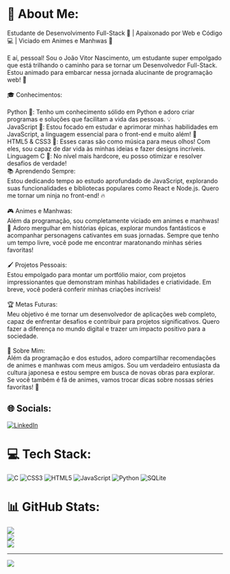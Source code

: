 # 💫 About Me:
Estudante de Desenvolvimento Full-Stack 🚀 | Apaixonado por Web e Código 💻 | Viciado em Animes e Manhwas 🎌<br><br>E aí, pessoal! Sou o João Vitor Nascimento, um estudante super empolgado que está trilhando o caminho para se tornar um Desenvolvedor Full-Stack. Estou animado para embarcar nessa jornada alucinante de programação web! 💪<br><br>🎓 Conhecimentos:<br><br>Python 🐍: Tenho um conhecimento sólido em Python e adoro criar programas e soluções que facilitam a vida das pessoas. 💡<br>JavaScript 🌟: Estou focado em estudar e aprimorar minhas habilidades em JavaScript, a linguagem essencial para o front-end e muito além! 🚀<br>HTML5 & CSS3 🎨: Esses caras são como música para meus olhos! Com eles, sou capaz de dar vida às minhas ideias e fazer designs incríveis.<br>Linguagem C 🚀: No nível mais hardcore, eu posso otimizar e resolver desafios de verdade!<br>📚 Aprendendo Sempre:<br>Estou dedicando tempo ao estudo aprofundado de JavaScript, explorando suas funcionalidades e bibliotecas populares como React e Node.js. Quero me tornar um ninja no front-end! 🔥<br><br>🎮 Animes e Manhwas:<br>Além da programação, sou completamente viciado em animes e manhwas! 🎌 Adoro mergulhar em histórias épicas, explorar mundos fantásticos e acompanhar personagens cativantes em suas jornadas. Sempre que tenho um tempo livre, você pode me encontrar maratonando minhas séries favoritas!<br><br>🖌️ Projetos Pessoais:<br>Estou empolgado para montar um portfólio maior, com projetos impressionantes que demonstram minhas habilidades e criatividade. Em breve, você poderá conferir minhas criações incríveis!<br><br>🏆 Metas Futuras:<br>Meu objetivo é me tornar um desenvolvedor de aplicações web completo, capaz de enfrentar desafios e contribuir para projetos significativos. Quero fazer a diferença no mundo digital e trazer um impacto positivo para a sociedade.<br><br>🎉 Sobre Mim:<br>Além da programação e dos estudos, adoro compartilhar recomendações de animes e manhwas com meus amigos. Sou um verdadeiro entusiasta da cultura japonesa e estou sempre em busca de novas obras para explorar. Se você também é fã de animes, vamos trocar dicas sobre nossas séries favoritas! 🤩


## 🌐 Socials:
[![LinkedIn](https://img.shields.io/badge/LinkedIn-%230077B5.svg?logo=linkedin&logoColor=white)](https://www.linkedin.com/in/jo%C3%A3o-vitor-nascimento-82b152286) 

# 💻 Tech Stack:
![C](https://img.shields.io/badge/c-%2300599C.svg?style=plastic&logo=c&logoColor=white) ![CSS3](https://img.shields.io/badge/css3-%231572B6.svg?style=plastic&logo=css3&logoColor=white) ![HTML5](https://img.shields.io/badge/html5-%23E34F26.svg?style=plastic&logo=html5&logoColor=white) ![JavaScript](https://img.shields.io/badge/javascript-%23323330.svg?style=plastic&logo=javascript&logoColor=%23F7DF1E) ![Python](https://img.shields.io/badge/python-3670A0?style=plastic&logo=python&logoColor=ffdd54) ![SQLite](https://img.shields.io/badge/sqlite-%2307405e.svg?style=plastic&logo=sqlite&logoColor=white)
# 📊 GitHub Stats:
![](https://github-readme-stats.vercel.app/api?username=joaovitorferrei&theme=react&hide_border=false&include_all_commits=true&count_private=false)<br/>
![](https://github-readme-streak-stats.herokuapp.com/?user=joaovitorferrei&theme=react&hide_border=false)<br/>
![](https://github-readme-stats.vercel.app/api/top-langs/?username=joaovitorferrei&theme=react&hide_border=false&include_all_commits=true&count_private=false&layout=compact)

---
[![](https://visitcount.itsvg.in/api?id=joaovitorferrei&icon=0&color=0)](https://visitcount.itsvg.in)

<!-- Proudly created with GPRM ( https://gprm.itsvg.in ) -->